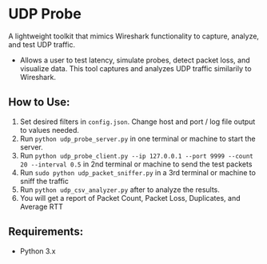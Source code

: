 # UDP Probe 

A lightweight toolkit that mimics Wireshark functionality to capture, analyze, and test UDP traffic.

- Allows a user to test latency, simulate probes, detect packet loss, and visualize data. This tool captures and analyzes UDP traffic similarily to Wireshark.


## How to Use:
1. Set desired filters in `config.json`. Change host and port / log file output to values needed.
2. Run `python udp_probe_server.py` in one terminal or machine to start the server.
3. Run `python udp_probe_client.py --ip 127.0.0.1 --port 9999 --count 20 --interval 0.5` in 2nd terminal or machine to send the test packets
4. Run `sudo python udp_packet_sniffer.py` in a 3rd terminal or machine to sniff the traffic
5. Run `python udp_csv_analyzer.py` after to analyze the results.
6. You will get a report of Packet Count, Packet Loss, Duplicates, and Average RTT

## Requirements:
- Python 3.x
